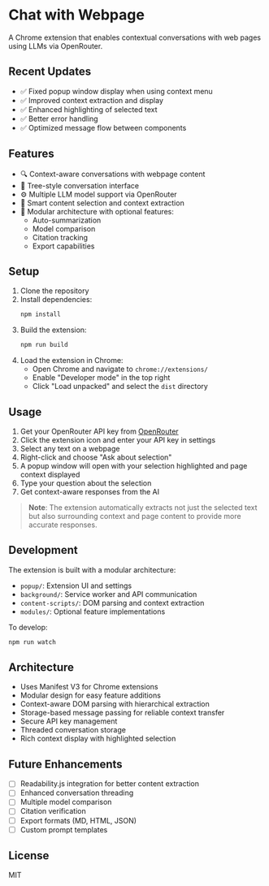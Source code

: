 # Chat with Webpage

A Chrome extension that enables contextual conversations with web pages using LLMs via OpenRouter.

## Recent Updates

- ✅ Fixed popup window display when using context menu
- ✅ Improved context extraction and display
- ✅ Enhanced highlighting of selected text
- ✅ Better error handling
- ✅ Optimized message flow between components

## Features

- 🔍 Context-aware conversations with webpage content
- 🌳 Tree-style conversation interface
- ⚙️ Multiple LLM model support via OpenRouter
- 📑 Smart content selection and context extraction
- 🔧 Modular architecture with optional features:
  - Auto-summarization
  - Model comparison
  - Citation tracking
  - Export capabilities

## Setup

1. Clone the repository
2. Install dependencies:
   ```bash
   npm install
   ```
3. Build the extension:
   ```bash
   npm run build
   ```
4. Load the extension in Chrome:
   - Open Chrome and navigate to `chrome://extensions/`
   - Enable "Developer mode" in the top right
   - Click "Load unpacked" and select the `dist` directory

## Usage

1. Get your OpenRouter API key from [OpenRouter](https://openrouter.ai/)
2. Click the extension icon and enter your API key in settings
3. Select any text on a webpage
4. Right-click and choose "Ask about selection"
5. A popup window will open with your selection highlighted and page context displayed
6. Type your question about the selection
7. Get context-aware responses from the AI

> **Note**: The extension automatically extracts not just the selected text but also surrounding context and page content to provide more accurate responses.

## Development

The extension is built with a modular architecture:

- `popup/`: Extension UI and settings
- `background/`: Service worker and API communication
- `content-scripts/`: DOM parsing and context extraction
- `modules/`: Optional feature implementations

To develop:
```bash
npm run watch
```

## Architecture

- Uses Manifest V3 for Chrome extensions
- Modular design for easy feature additions
- Context-aware DOM parsing with hierarchical extraction
- Storage-based message passing for reliable context transfer
- Secure API key management
- Threaded conversation storage
- Rich context display with highlighted selection

## Future Enhancements

- [ ] Readability.js integration for better content extraction
- [ ] Enhanced conversation threading
- [ ] Multiple model comparison
- [ ] Citation verification
- [ ] Export formats (MD, HTML, JSON)
- [ ] Custom prompt templates

## License

MIT
